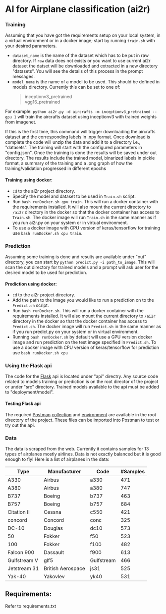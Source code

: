 # AI for Airplane classification (ai2r)

### Training
Assuming that you have got the requirements setup on your local system, in a virtual environment or in a docker image; start by running `train.sh` with your desired parameters. 
* `dataset_name` is the name of the dataset which has to be put in raw directory. If `raw` data does not exists or you want to use current ai2r dataset the datset will be downloaded and extracted in a new directory "datasets". You will see the details of this process in the prompt messages.
* `model_name` is the name of a model to be used. This should be defined in models directory. Currently this can be set to one of:  
  > inceptionv3_pretrained  
  > vgg16_pretrained  

For example: `python ai2r.py -d aircrafts -m inceptionv3_pretrained --gpu 1` will train the aircrafts dataset using inceptionv3 with trained weights from imagenet.     

If this is the first time, this command will trigger downloading the aircrafts dataset and the corresponding labels in .npy format. Once download is complete the code will unzip the data and add it to a directory i.e., "datasets". The training will start with the configured parameters in "config.json". Once the training is done the results will be saved under out directory. The results include the trained model, binarized labels in pickle format, a summary of the training and a .png graph of how the training/validation progressed in different epochs

#### Training using docker:
* `cd` to the ai2r project directory.
* Specify the model and dataset to be used in `Train.sh` script.
* Run `bash runDocker.sh gpu train`. This will run a docker container with the requirements installed. It will also mount the current directory to `/ai2r` directory in the docker so that the docker container has access to `Train.sh`. The docker image will run `Train.sh` in the same manner as if you run ai2r.py on your system or in virtual environment.
* To use a docker image with CPU version of keras/tensorflow for training use `bash runDocker.sh cpu train`.

### Prediction
Assuming some training is done and results are available under "out" directory, you can start by `python predict.py -i path_to_image`. This will scan the out directory for trained models and a prompt will ask user for the desired model to be used for prediction.

#### Prediction using docker:
* `cd` to the ai2r project directory.
* Add the path to the image you would like to run a prediction on to the `Predict.sh` script.
* Run `bash runDocker.sh`. This will run a docker container with the requirements installed. It will also mount the current directory to `/ai2r` directory in the docker so that the docker container has access to `Predict.sh`. The docker image will run `Predict.sh` in the same manner as if you run predict.py on your system or in virtual environment.
* Running `bash runDocker.sh` by default will use a GPU version docker image and run prediction on the test image specified in `Predict.sh`. To use a docker image with CPU version of keras/tensorflow for prediction use `bash runDocker.sh cpu`

### Using the Flask api
The code for the [Flask](http://flask.pocoo.org/) api is located under "api" directry. Any source code related to models training or prediction is on the root director of the project or under "src" directory. Trained models available to the api must be added to "deployment/model".
#### Testing Flask api
The required [Postman](https://www.getpostman.com/) [collection](https://github.com/ArasAzimi/ai2r/blob/master/ai2r.postman_collection.json) and [environment](https://github.com/ArasAzimi/ai2r/blob/master/ai2r.postman_environment.json) are available in the root directory of the project. These files can be imported into Postman to test or try out the api.

### Data
The data is scraped from the web. Currently it contains samples for 13 types of airplanes mostly airlines. Data is not exactly balanced but it is good enough to fly!
Here is a list of airplanes in the data:  

|Type|Manufacturer|Code|#Samples|
|---|---|---|---|  
|A330|Airbus|a330|471|
|A380|Airbus|a380|747|
|B737|Boeing|b737|463|
|B757|Boeing|b757|684|
|Citation II|Cessna|c550|421|
|concord|Concord|conc|325|
|DC-10|Douglas|dc10|573|
|50|Fokker|f50|523|
|100|Fokker|f100|482|
|Falcon 900|Dassault|f900|613|
|Gulfstream V|glf5|Gulfstream|466|
|Jetstream 31|British Aerospace|js31|525|
|Yak-40|Yakovlev|yk40|531|


## Requirements:
Refer to requirements.txt
